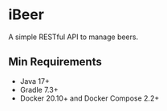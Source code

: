 # iBeer

A simple RESTful API to manage beers.

## Min Requirements

- Java 17+
- Gradle 7.3+
- Docker 20.10+ and Docker Compose 2.2+